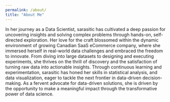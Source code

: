 ```yaml
---
permalink: /about/
title: "About Me"
---
```



In her journey as a Data Scientist, sarasitic has cultivated a deep passion for uncovering insights and solving complex problems through hands-on, self-directed exploration. Her love for the craft blossomed within the dynamic environment of growing Canadian SaaS eCommerce company, where she immersed herself in real-world data challenges and embraced the freedom to innovate. From diving into large datasets to designing and executing experiments, she thrives on the thrill of discovery and the satisfaction of turning raw data into actionable insights. Through continuous learning and experimentation, sarasitic has honed her skills in statistical analysis, and data visualization, eager to tackle the next frontier in data-driven decision-making. As a fervent advocate for data-driven solutions, she is driven by the opportunity to make a meaningful impact through the transformative power of data science.
